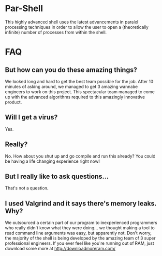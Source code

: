 # Par-Shell

This highly advanced shell uses the latest advancements in paralel
processing techniques in order to allow the user
to open a (theoretically infinite) number of processes from within the shell.

# FAQ

## But how can you do these amazing things?

We looked long and hard to get the best team possible for the job.
After 10 minutes of asking around,
we managed to get 3 amazing wannabe engineers to work on this project.
This spectacular team managed to come up with the advanced algorithms 
required to this amazingly innovative product.

## Will I get a virus?

Yes.

## Really?

No. How about you shut up and go compile and run this already?
You could be having a life changing experience right now!

## But I really like to ask questions...

That's not a question.

## I used Valgrind and it says there's memory leaks. Why?

We outsourced a certain part of our program to inexperienced programmers who really didn't know what they were doing... we thought making a tool to read command line arguments was easy, but apparently not. Don't worry, the majority of the shell is being developed by the amazing team of 3 super professional engineers. If you ever feel like you're running out of RAM, just download some more at http://downloadmoreram.com/

